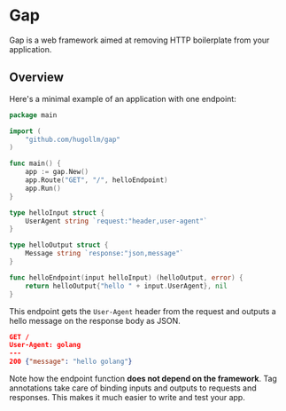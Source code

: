 # Gap

Gap is a web framework aimed at removing HTTP boilerplate from your application.


## Overview

Here's a minimal example of an application with one endpoint:

```go
package main

import (
    "github.com/hugollm/gap"
)

func main() {
    app := gap.New()
    app.Route("GET", "/", helloEndpoint)
    app.Run()
}

type helloInput struct {
    UserAgent string `request:"header,user-agent"`
}

type helloOutput struct {
    Message string `response:"json,message"`
}

func helloEndpoint(input helloInput) (helloOutput, error) {
    return helloOutput{"hello " + input.UserAgent}, nil
}
```

This endpoint gets the `User-Agent` header from the request and outputs a hello message on the response body as JSON.

```json
GET /
User-Agent: golang
---
200 {"message": "hello golang"}
```

Note how the endpoint function **does not depend on the framework**. Tag annotations take care of binding inputs and outputs to requests and responses. This makes it much easier to write and test your app.
